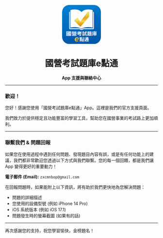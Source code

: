 <div align="center">
  <img src="e.png" alt="App Icon" width="128">
  <h1>國營考試題庫e點通</h1>
  <p><strong>App 支援與聯絡中心</strong></p>
</div>

---

### 歡迎！

您好！感謝您使用「國營考試題庫e點通」App。這裡是我們的官方支援頁面。

我們致力於提供穩定且功能豐富的學習工具，幫助您在國營事業的考試路上更加順利。

---

### 聯繫我們 & 問題回報

如果您在使用過程中遇到任何問題、發現題目內容有誤，或是有任何功能上的建議，我們都非常歡迎您透過以下方式與我們聯繫。您的每一個回饋，都是我們讓 App 變得更好的重要動力！

 **電子郵件 (Email):** `zxcmnbop@gmail.com`

在回報問題時，如果能附上以下資訊，將有助於我們更快地為您解決問題：
*   問題的詳細描述
*   您使用的設備型號 (例如 iPhone 14 Pro)
*   iOS 系統版本 (例如 iOS 17.1)
*   問題發生時的螢幕截圖 (如果有的話)

---

再次感謝您的支持，祝您學習愉快，金榜題名！
